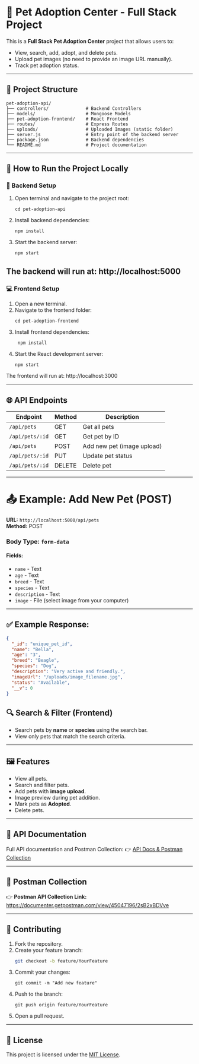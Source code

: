 # 🐾 Pet Adoption Center - Full Stack Project

This is a **Full Stack Pet Adoption Center** project that allows users to:
- View, search, add, adopt, and delete pets.
- Upload pet images (no need to provide an image URL manually).
- Track pet adoption status.

---

## 📂 Project Structure
```plaintext
pet-adoption-api/
├── controllers/              # Backend Controllers
├── models/                   # Mongoose Models
├── pet-adoption-frontend/    # React Frontend
├── routes/                   # Express Routes
├── uploads/                  # Uploaded Images (static folder)
├── server.js                 # Entry point of the backend server
├── package.json              # Backend dependencies
└── README.md                 # Project documentation
```
---

## 🚀 How to Run the Project Locally
### 📡 Backend Setup
1. Open terminal and navigate to the project root:
   ```plaintext
   cd pet-adoption-api
   ```
2. Install backend dependencies:
   ```plaintext
   npm install
   ```
3. Start the backend server:
   ```plaintext
   npm start
   ```
The backend will run at:
http://localhost:5000
---
### 💻 Frontend Setup
1. Open a new terminal.
2. Navigate to the frontend folder:
   ```plaintext
   cd pet-adoption-frontend
   ```
3. Install frontend dependencies:
   ```plaintext
    npm install
   ```
4. Start the React development server:
   ```pliantext
   npm start
   ```
The frontend will run at:
http://localhost:3000

---

## 🌐 API Endpoints

| Endpoint       | Method | Description               |
|----------------|--------|---------------------------|
| `/api/pets`    | GET    | Get all pets              |
| `/api/pets/:id`| GET    | Get pet by ID             |
| `/api/pets`    | POST   | Add new pet (image upload) |
| `/api/pets/:id`| PUT    | Update pet status         |
| `/api/pets/:id`| DELETE | Delete pet                |

---

# 📤 Example: Add New Pet (POST)

**URL:** `http://localhost:5000/api/pets`  
**Method:** POST  

### Body Type: `form-data`

#### Fields:
- `name` - Text
- `age` - Text
- `breed` - Text
- `species` - Text
- `description` - Text
- `image` - File (select image from your computer)

---

## ✅ Example Response:
```json
{
  "_id": "unique_pet_id",
  "name": "Bella",
  "age": "3",
  "breed": "Beagle",
  "species": "Dog",
  "description": "Very active and friendly.",
  "imageUrl": "/uploads/image_filename.jpg",
  "status": "Available",
  "__v": 0
}
```
## 🔍 Search & Filter (Frontend)

- Search pets by **name** or **species** using the search bar.
- View only pets that match the search criteria.

---

## 🖼️ Features

- View all pets.
- Search and filter pets.
- Add pets with **image upload**.
- Image preview during pet addition.
- Mark pets as **Adopted**.
- Delete pets.

---

## 🔗 API Documentation
Full API documentation and Postman Collection:
👉 [API Docs & Postman Collection](https://bitter-confidence-357.notion.site/Pet-Adoption-Center-API-Documentation-2195e47c982280e0a3dfd970e56ec24e?source=copy_link)

---

## 🔗 Postman Collection

👉 **Postman API Collection Link:**  
https://documenter.getpostman.com/view/45047196/2sB2xBDVve

---

## 🤝 Contributing

1. Fork the repository.
2. Create your feature branch:
   ```bash
   git checkout -b feature/YourFeature
   ```
3. Commit your changes:
   ```
   git commit -m "Add new feature"
   ```
4. Push to the branch:
   ```
   git push origin feature/YourFeature
   ```
5. Open a pull request.

---

## 📜 License

This project is licensed under the [MIT License](./LICENSE).



